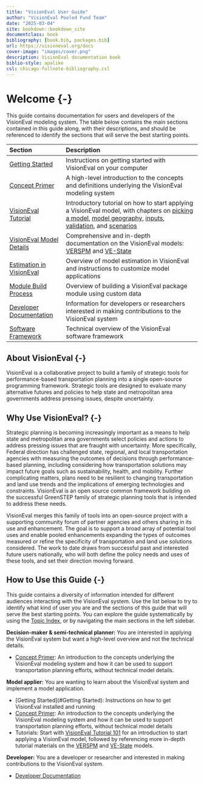 ```yaml
--- 
title: "VisionEval User Guide"
author: "VisionEval Pooled Fund Team"
date: "2025-03-04"
site: bookdown::bookdown_site
documentclass: book
bibliography: [book.bib, packages.bib]
url: https://visioneval.org/docs
cover-image: "images/cover.png"
description: VisionEval documentation book
biblio-style: apalike
csl: chicago-fullnote-bibliography.csl
---
```


# Welcome {-}

This guide contains documentation for users and developers of the VisionEval modeling system. The table below contains the main
sections contained in this guide along, with their descriptions, and should be referenced to identify the sections that
will serve the best starting points.

| Section | Description|
|:-------------------|:-----------------------------|
| [Getting Started](#getting-started) | Instructions on getting started with VisionEval on your computer |
| [Concept Primer](#conceptprimer) | A high-level introduction to the concepts and definitions underlying the VisionEval modeling system |
| [VisionEval Tutorial](#tutorial) | Introductory tutorial on how to start applying a VisionEval model, with chapters on [picking a model](#picking-a-model), [model geography](#model-geography-and-years), [inputs](#model-inputs), [validation](#validation-and-troubleshooting), and [scenarios](#developing-scenarios) |
| [VisionEval Model Details](#picking-a-model) | Comprehensive and in-depth documentation on the VisionEval models: [VERSPM](#verspm) and [VE-State](#vestate) |
| [Estimation in VisionEval](#ve-estimation) | Overview of model estimation in VisionEval and instructions to customize model applications |
| [Module Build Process](#ve-buildprocess) | Overview of building a VisionEval package module using custom data |
| [Developer Documentation](#developer) | Information for developers or researchers interested in making contributions to the VisionEval system |
| [Software Framework](#software-framework) | Technical overview of the VisionEval software framework |

## About VisionEval {-}

VisionEval is a collaborative project to build a family of strategic tools for performance-based transportation planning
into a single open-source programming framework. Strategic tools are designed to evaluate many alternative futures and
policies to help state and metropolitan area governments address pressing issues, despite uncertainty. 

## Why Use VisionEval? {-}

Strategic planning is becoming increasingly important as a means to help state and metropolitan area governments select
policies and actions to address pressing issues that are fraught with uncertainty. More specifically, Federal direction
has challenged state, regional, and local transportation agencies with measuring the outcomes of decisions through
performance-based planning, including considering how transportation solutions may impact future goals such as
sustainability, health, and mobility. Further complicating matters, plans need to be resilient to changing
transportation and land use trends and the implications of emerging technologies and constraints. VisionEval is an open
source common framework building on the successful GreenSTEP family of strategic planning tools that is intended to
address these needs.

VisionEval merges this family of tools into an open-source project with a supporting community forum of partner agencies
and others sharing in its use and enhancement. The goal is to support a broad array of potential tool uses and enable
pooled enhancements expanding the types of outcomes measured or refine the specificity of transportation and land use
solutions considered. The work to date draws from successful past and interested future users nationally, who will both
define the policy needs and uses of these tools, and set their direction moving forward.

## How to Use this Guide {-}

This guide contains a diversity of information intended for different audiences interacting with the VisionEval system.
Use the list below to try to identify what kind of user you are and the sections of this guide that will serve the best
starting points. You can explore the guide systematically by using the [Topic Index](#topic-index), or by navigating
the main sections in the left sidebar.

**Decision-maker & semi-technical planner:** You are interested in applying the VisionEval system but want a high-level
overview and not the technical details.

* [Concept Primer](#conceptprimer): An introduction to the concepts underlying the VisionEval modeling system and how it
can be used to support transportation planning efforts, without technical model details.

**Model applier:** You are wanting to learn about the VisionEval system and implement a model application.

* [Getting Started](#Getting Started): Instructions on how to get VisionEval installed and running
* [Concept Primer](#conceptprimer): An introduction to the concepts underlying the VisionEval modeling system and how it can be used to support transportation planning efforts, without technical model details
* Tutorials: Start with [VisionEval Tutorial 101](#tutorial) for an introduction to start applying a VisionEval model, followed by referencing more in-depth tutorial materials on the [VERSPM](#verspm) and [VE-State](#vestate) models.

**Developer:** You are a developer or researcher and interested in making contributions to the VisionEval system.

* [Developer Documentation](#developer)


